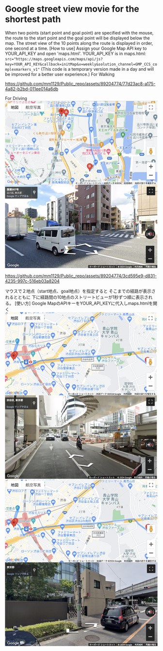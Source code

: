 # Google street view movie for the shortest path 
When two points (start point and goal point) are specified with the mouse,
the route to the start point and the goal point will be displayed below the map.
The street view of the 10 points along the route is displayed in order, one second at a time.
[How to use]
Assign your Google Map API key to YOUR_API_KEY and open 'maps.html'.
YOUR_API_KEY is in maps.html:
`src="https://maps.googleapis.com/maps/api/js?key=YOUR_API_KEY&callback=initMap&v=weekly&solution_channel=GMP_CCS_complexmarkers_v1"`
(This code is a temporary version made in a day and will be improved for a better user experience.)
For Walking

https://github.com/mm1129/Public_repo/assets/89204774/77d23ac8-a175-4a82-b2bd-011ee014a6db




For Driving
![picture 0](../images/2843f16e017ae31c892780558c791bc914ca656522acf07c91dbe918139c1d8c.png)  



https://github.com/mm1129/Public_repo/assets/89204774/3cd595e9-d831-4235-997c-516eb03a8204


マウスで２地点（start地点、goal地点）を指定すると
そこまでの経路が表示されるとともに
下に経路間の10地点のストリートビューが1秒ずつ順に表示される。
[使い方]
Google MapのAPIキーをYOUR_API_KEYに代入しmaps.htmlを開く
![picture 1](../images/7e860f85485203636999df142ac3cba2ca7fa8cd821892325f3f2b01a03cb02a.png)  
![picture 2](../images/9aec8247730f9d4749f1cefe60258e8c7c9fae1133f087d54f130f3e53e41e31.png)  
